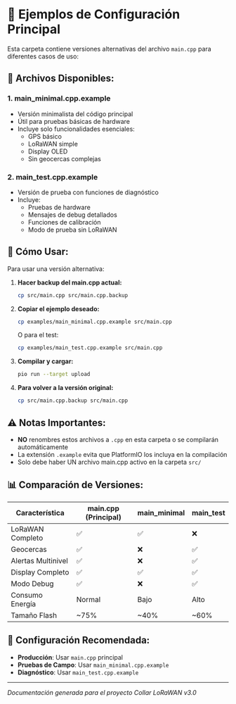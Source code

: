 # 📂 Ejemplos de Configuración Principal

Esta carpeta contiene versiones alternativas del archivo `main.cpp` para diferentes casos de uso:

## 📄 Archivos Disponibles:

### 1. **main_minimal.cpp.example**
- Versión minimalista del código principal
- Útil para pruebas básicas de hardware
- Incluye solo funcionalidades esenciales:
  - GPS básico
  - LoRaWAN simple
  - Display OLED
  - Sin geocercas complejas

### 2. **main_test.cpp.example**
- Versión de prueba con funciones de diagnóstico
- Incluye:
  - Pruebas de hardware
  - Mensajes de debug detallados
  - Funciones de calibración
  - Modo de prueba sin LoRaWAN

## 🚀 Cómo Usar:

Para usar una versión alternativa:

1. **Hacer backup del main.cpp actual:**
   ```bash
   cp src/main.cpp src/main.cpp.backup
   ```

2. **Copiar el ejemplo deseado:**
   ```bash
   cp examples/main_minimal.cpp.example src/main.cpp
   ```
   O para el test:
   ```bash
   cp examples/main_test.cpp.example src/main.cpp
   ```

3. **Compilar y cargar:**
   ```bash
   pio run --target upload
   ```

4. **Para volver a la versión original:**
   ```bash
   cp src/main.cpp.backup src/main.cpp
   ```

## ⚠️ Notas Importantes:

- **NO** renombres estos archivos a `.cpp` en esta carpeta o se compilarán automáticamente
- La extensión `.example` evita que PlatformIO los incluya en la compilación
- Solo debe haber UN archivo main.cpp activo en la carpeta `src/`

## 📊 Comparación de Versiones:

| Característica | main.cpp (Principal) | main_minimal | main_test |
|---------------|---------------------|--------------|-----------|
| LoRaWAN Completo | ✅ | ✅ | ❌ |
| Geocercas | ✅ | ❌ | ✅ |
| Alertas Multinivel | ✅ | ❌ | ✅ |
| Display Completo | ✅ | ✅ | ✅ |
| Modo Debug | ✅ | ❌ | ✅ |
| Consumo Energía | Normal | Bajo | Alto |
| Tamaño Flash | ~75% | ~40% | ~60% |

## 🔧 Configuración Recomendada:

- **Producción**: Usar `main.cpp` principal
- **Pruebas de Campo**: Usar `main_minimal.cpp.example`
- **Diagnóstico**: Usar `main_test.cpp.example`

---
*Documentación generada para el proyecto Collar LoRaWAN v3.0*
